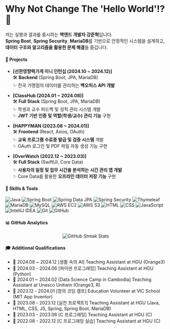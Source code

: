 # Why Not Change The 'Hello World'!? 👋

저는 실행과 결과를 중시하는 **백엔드 개발자 강준혁**입니다.  
**Spring Boot**, **Spring Security**, **MariaDB**를 기반으로 안정적인 시스템을 설계하고, **데이터 구조와 알고리즘을 활용한 문제 해결**을 즐깁니다.  

#### 🌟 Projects

- **[선한영향력가게 미니 인턴십 (2024.10 ~ 2024.12)]**  
  🛠 **Backend** (Spring Boot, JPA, MariaDB)  
  ✨ 전국 가맹점의 데이터를 관리하는 **백오피스 API 개발**  

- **[ClassHub (2024.01 ~ 2024.08)]**  
  🛠 **Full Stack** (Spring Boot, JPA, MariaDB)  
  ✨ 학생과 교수 피드백 및 성적 관리 시스템 개발  
  ✨ **JWT 기반 인증 및 역할(학생/교수) 관리 기능** 구현
    
- **[HAPPYMAN (2023.08 ~ 2024.01)]**  
  🛠 **Frontend** (React, Axios, OAuth)  
  ✨ **교육 프로그램 수료증 발급 및 검증 시스템** 개발  
  ✨ OAuth 로그인 및 PDF 파일 자동 생성 기능 구현  

- **[OverWatch (2022.12 ~ 2023.03)]**  
  🛠 **Full Stack** (SwiftUI, Core Data)  
  ✨ **사용자의 일정 및 업무 시간을 분석하는 시간 관리 앱 개발**  
  ✨ Core Data를 활용한 **오프라인 데이터 저장 기능** 구현  

#### 🚀 Skills & Tools
<p>
<img src="https://img.shields.io/badge/Java-007396?style=for-the-badge&logo=java&logoColor=white" alt="Java">
<img src="https://img.shields.io/badge/Spring%20Boot-6DB33F?style=for-the-badge&logo=spring&logoColor=white" alt="Spring Boot">
<img src="https://img.shields.io/badge/Spring%20JPA-6DB33F?style=for-the-badge&logo=spring&logoColor=white" alt="Spring Data JPA">
<img src="https://img.shields.io/badge/Spring%20Security-6DB33F?style=for-the-badge&logo=spring&logoColor=white" alt="Spring Security">
<img src="https://img.shields.io/badge/Thymeleaf-005F0F?style=for-the-badge&logo=thymeleaf&logoColor=white" alt="Thymeleaf">
<img src="https://img.shields.io/badge/MariaDB-003545?style=for-the-badge&logo=mariadb&logoColor=white" alt="MariaDB">
<img src="https://img.shields.io/badge/MySQL-4479A1?style=for-the-badge&logo=mysql&logoColor=white" alt="MySQL">
<img src="https://img.shields.io/badge/AWS%20EC2-232F3E?style=for-the-badge&logo=amazonaws&logoColor=white" alt="AWS EC2">
<img src="https://img.shields.io/badge/AWS%20S3-569A31?style=for-the-badge&logo=amazonaws&logoColor=white" alt="AWS S3">
<img src="https://img.shields.io/badge/HTML5-E34F26?style=for-the-badge&logo=html5&logoColor=white" alt="HTML">
<img src="https://img.shields.io/badge/CSS3-1572B6?style=for-the-badge&logo=css3&logoColor=white" alt="CSS">
<img src="https://img.shields.io/badge/JavaScript-F7DF1E?style=for-the-badge&logo=javascript&logoColor=black" alt="JavaScript">
<img src="https://img.shields.io/badge/IntelliJ%20IDEA-000000?style=for-the-badge&logo=intellijidea&logoColor=white" alt="IntelliJ IDEA">
<img src="https://img.shields.io/badge/Git-F05032?style=for-the-badge&logo=git&logoColor=white" alt="Git">
<img src="https://img.shields.io/badge/GitHub-181717?style=for-the-badge&logo=github&logoColor=white" alt="GitHub">
</p>

#### 📊 GitHub Analytics  
<p align="center">
  <img src="https://github-readme-streak-stats.herokuapp.com/?user=00KANGJK&theme=radical" alt="GitHub Streak Stats">
</p>


#### 🎓 Additional Qualifications
- 🏫 2024.08 ~ 2024.12 [생활 속의 AI] Teaching Assistant at HGU (Orange3)
- 🏫 2024.03 - 2024.06 [파이썬 프로그래밍] Teaching Assistant at HGU (Python)
- 🙏 2024.01 ~ 2024.02 [Data Science Camp in Cambodia] Teaching Assistant at Unesco Unitwin (Orange3, R)
- 🙏 2023.12 - 2024.01 [창의 코딩 캠프] Education Volunteer at VIC School (MIT App Inventor)
- 🏫 2023.08 - 2023.12 [실전 프로젝트1] Teaching Assistant at HGU (Java, HTML, CSS, JS, Spring, Spring Boot, MariaDB)
- 🏫 2023.03 - 2023.06 [C 프로그래밍] Teaching Assistant at HGU (C)
- 🏫 2022.08 - 2022.12 [C 프로그래밍 실습] Teaching Assistant at HGU (C)




